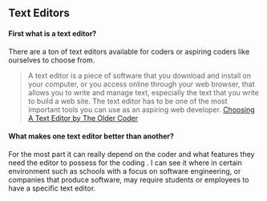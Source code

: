 ## Text Editors

#### First what is a text editor?
There are a ton of text editors available for coders or aspiring coders like ourselves to choose from. 
> A text editor is a piece of software that you download and install on your computer, or you access online through your web browser, that allows you to write and manage text, especially the text that you write to build a web site. The text editor has to be one of the most important tools you can use as an aspiring web developer. [Choosing A Text Editor by The Older Coder](https://codefellows.github.io/code-102-guide/curriculum/class-02/Choosing-A-Text-Editor--The-Older-Coder.pdf)

#### What makes one text editor better than another?
For the most part it can really depend on the coder and what features they need the editor to possess for the coding .  I can see it where in certain environment such as schools with a focus on software engineering, or companies that produce software, may require students or employees to have a specific text editor.  
